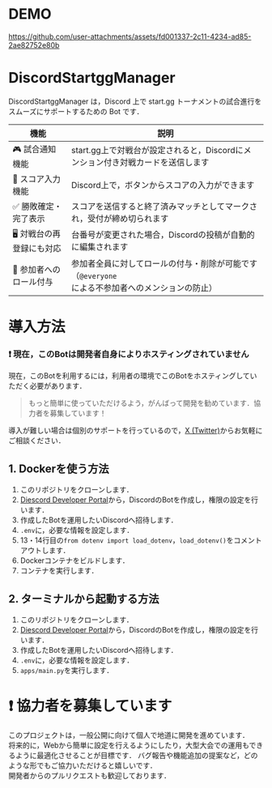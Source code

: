 # DEMO

https://github.com/user-attachments/assets/fd001337-2c11-4234-ad85-2ae82752e80b

# DiscordStartggManager

DiscordStartggManager は，Discord 上で start.gg トーナメントの試合進行をスムーズにサポートするための Bot です．

| 機能 | 説明 |
| --- | --- |
| 🎮 試合通知機能	| start.gg上で対戦台が設定されると，Discordにメンション付き対戦カードを送信します |
| 🔘 スコア入力機能	| Discord上で，ボタンからスコアの入力ができます |
| ✅ 勝敗確定・完了表示	| スコアを送信すると終了済みマッチとしてマークされ，受付が締め切られます |
| 🖥️ 対戦台の再登録にも対応	| 台番号が変更された場合，Discordの投稿が自動的に編集されます |
| 👥 参加者へのロール付与	| 参加者全員に対してロールの付与・削除が可能です（`@everyone`による不参加者へのメンションの防止） |

# 導入方法

### ❗ 現在，このBotは開発者自身によりホスティングされていません

現在，このBotを利用するには，利用者の環境でこのBotをホスティングしていただく必要があります．

> もっと簡単に使っていただけるよう，がんばって開発を勧めています．協力者を募集しています！

導入が難しい場合は個別のサポートを行っているので，[X (Twitter)](https://x.com/Atamol_ssb)からお気軽にご相談ください．

## 1. Dockerを使う方法

1. このリポジトリをクローンします．
2. [Diescord Developer Portal](https://discord.com/developers/applications)から，DiscordのBotを作成し，権限の設定を行います．
3. 作成したBotを運用したいDiscordへ招待します．
4. `.env`に，必要な情報を設定します．
5. 13・14行目の`from dotenv import load_dotenv`，`load_dotenv()`をコメントアウトします．
6. Dockerコンテナをビルドします．
7. コンテナを実行します．

## 2. ターミナルから起動する方法

1. このリポジトリをクローンします．
2. [Diescord Developer Portal](https://discord.com/developers/applications)から，DiscordのBotを作成し，権限の設定を行います．
3. 作成したBotを運用したいDiscordへ招待します．
4. `.env`に，必要な情報を設定します．
5. `apps/main.py`を実行します．

# ❗ 協力者を募集しています
このプロジェクトは，一般公開に向けて個人で地道に開発を進めています．  
将来的に，Webから簡単に設定を行えるようにしたり，大型大会での運用もできるように最適化させることが目標です．
バグ報告や機能追加の提案など，どのような形でもご協力いただけると嬉しいです．  
開発者からのプルリクエストも歓迎しております．
